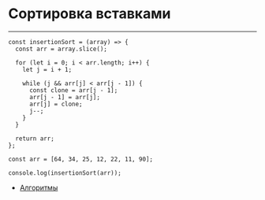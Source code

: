 # Сортировка вставками

---

```
const insertionSort = (array) => {
  const arr = array.slice();

  for (let i = 0; i < arr.length; i++) {
    let j = i + 1;

    while (j && arr[j] < arr[j - 1]) {
      const clone = arr[j - 1];
      arr[j - 1] = arr[j];
      arr[j] = clone;
      j--;
    }
  }

  return arr;
};

const arr = [64, 34, 25, 12, 22, 11, 90];

console.log(insertionSort(arr));

```

- [Алгоритмы](./algoritmics.md)
